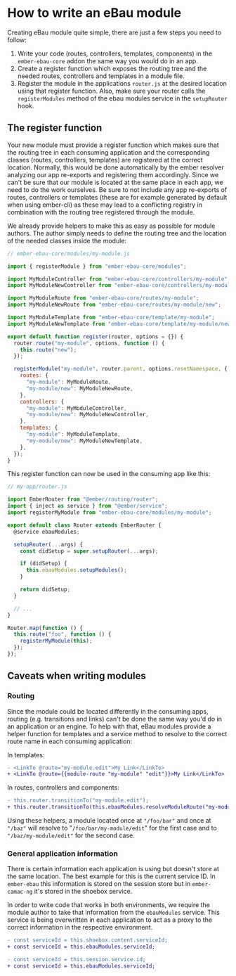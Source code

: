 # How to write an eBau module

Creating eBau module quite simple, there are just a few steps you need to follow:

1. Write your code (routes, controllers, templates, components) in the
   `ember-ebau-core` addon the same way you would do in an app.
2. Create a register function which exposes the routing tree and the needed
   routes, controllers and templates in a module file.
3. Register the module in the applications `router.js` at the desired location
   using that register function. Also, make sure your router calls the
   `registerModules` method of the ebau modules service in the `setupRouter`
   hook.

## The register function

Your new module must provide a register function which makes sure that the
routing tree in each consuming application and the corresponding classes
(routes, controllers, templates) are registered at the correct location.
Normally, this would be done automatically by the ember resolver analyzing our
app re-exports and registering them accordingly. Since we can't be sure that our
module is located at the same place in each app, we need to do the work
ourselves. Be sure to not include any app re-exports of routes, controllers or
templates (these are for example generated by default when using ember-cli) as
these may lead to a conflicting registry in combination with the routing tree
registered through the module.

We already provide helpers to make this as easy as possible for module
authors. The author simply needs to define the routing tree and the location of
the needed classes inside the module:

```js
// ember-ebau-core/modules/my-module.js

import { registerModule } from "ember-ebau-core/modules";

import MyModuleController from "ember-ebau-core/controllers/my-module";
import MyModuleNewController from "ember-ebau-core/controllers/my-module/new";

import MyModuleRoute from "ember-ebau-core/routes/my-module";
import MyModuleNewRoute from "ember-ebau-core/routes/my-module/new";

import MyModuleTemplate from "ember-ebau-core/template/my-module";
import MyModuleNewTemplate from "ember-ebau-core/template/my-module/new";

export default function register(router, options = {}) {
  router.route("my-module", options, function () {
    this.route("new");
  });

  registerModule("my-module", router.parent, options.resetNamespace, {
    routes: {
      "my-module": MyModuleRoute,
      "my-module/new": MyModuleNewRoute,
    },
    controllers: {
      "my-module": MyModuleController,
      "my-module/new": MyModuleNewController,
    },
    templates: {
      "my-module": MyModuleTemplate,
      "my-module/new": MyModuleNewTemplate,
    },
  });
}
```

This register function can now be used in the consuming app like this:

```js
// my-app/router.js

import EmberRouter from "@ember/routing/router";
import { inject as service } from "@ember/service";
import registerMyModule from "ember-ebau-core/modules/my-module";

export default class Router extends EmberRouter {
  @service ebauModules;

  setupRouter(...args) {
    const didSetup = super.setupRouter(...args);

    if (didSetup) {
      this.ebauModules.setupModules();
    }

    return didSetup;
  }

  // ...
}

Router.map(function () {
  this.route("foo", function () {
    registerMyModule(this);
  });
});
```

## Caveats when writing modules

### Routing

Since the module could be located differently in the consuming apps, routing
(e.g. transitions and links) can't be done the same way you'd do in an
application or an engine. To help with that, eBau modules provide a helper
function for templates and a service method to resolve to the correct route name
in each consuming application:

In templates:

```diff
- <LinkTo @route="my-module.edit">My Link</LinkTo>
+ <LinkTo @route={{module-route "my-module" "edit"}}>My Link</LinkTo>
```

In routes, controllers and components:

```diff
- this.router.transitionTo("my-module.edit");
+ this.router.transitionTo(this.ebauModules.resolveModuleRoute("my-module", "edit"));
```

Using these helpers, a module located once at `"/foo/bar"` and once at `"/baz"`
will resolve to "`/foo/bar/my-module/edit`" for the first case and to
`"/baz/my-module/edit"` for the second case.

### General application information

There is certain information each application is using but doesn't store at the
same location. The best example for this is the current service ID. In
`ember-ebau` this information is stored on the session store but in
`ember-camac-ng` it's stored in the shoebox service.

In order to write code that works in both environments, we require the module
author to take that information from the `ebauModules` service. This service is
being overwritten in each application to act as a proxy to the correct
information in the respective environment.

```diff
- const serviceId = this.shoebox.content.serviceId;
+ const serviceId = this.ebauModules.serviceId;
```

```diff
- const serviceId = this.session.service.id;
+ const serviceId = this.ebauModules.serviceId;
```
